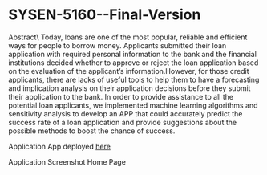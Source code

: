 # SYSEN-5160--Final-Version
Abstract\\
Today, loans are one of the most popular, reliable and efficient ways for people to borrow money. Applicants submitted their loan application with required personal information to the bank and the financial institutions decided whether to approve or reject the loan application based on the evaluation of the applicant’s information.However, for those credit applicants, there are lacks of useful tools to help them to have a forecasting and implication analysis on their application decisions before they submit their application to the bank. In order to provide assistance to all the potential loan applicants, we implemented machine learning algorithms and sensitivity analysis to develop an APP that could accurately predict the success rate of a loan application and provide suggestions about the possible methods to boost the chance of success. 

Application
App deployed [here](https://share.streamlit.io/kitsusan1998/sysen-5160--final-version/main/app.py)

Application Screenshot
Home Page
